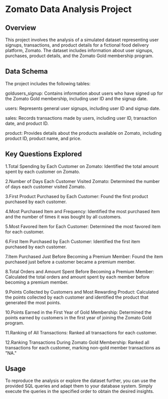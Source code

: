 # Zomato Data Analysis Project

## Overview
This project involves the analysis of a simulated dataset representing user signups, transactions, and product details for a fictional food delivery platform, Zomato. The dataset includes information about user signups, purchases, product details, and the Zomato Gold membership program.

## Data Schema
The project includes the following tables:

goldusers_signup: Contains information about users who have signed up for the Zomato Gold membership, including user ID and the signup date.

users: Represents general user signups, including user ID and signup date.

sales: Records transactions made by users, including user ID, transaction date, and product ID.

product: Provides details about the products available on Zomato, including product ID, product name, and price.

## Key Questions Explored
1.Total Spending by Each Customer on Zomato:
  Identified the total amount spent by each customer on Zomato.
  
2.Number of Days Each Customer Visited Zomato:
  Determined the number of days each customer visited Zomato.
  
3.First Product Purchased by Each Customer:
  Found the first product purchased by each customer.
  
4.Most Purchased Item and Frequency:
  Identified the most purchased item and the number of times it was bought by all customers.
  
5.Most Favored Item for Each Customer:
  Determined the most favored item for each customer.
  
6.First Item Purchased by Each Customer:
  Identified the first item purchased by each customer.
  
7.Item Purchased Just Before Becoming a Premium Member:
  Found the item purchased just before a customer became a premium member.
  
8.Total Orders and Amount Spent Before Becoming a Premium Member:
  Calculated the total orders and amount spent by each member before becoming a premium member.
  
9.Points Collected by Customers and Most Rewarding Product:
  Calculated the points collected by each customer and identified the product that generated the most points.
  
10.Points Earned in the First Year of Gold Membership:
  Determined the points earned by customers in the first year of joining the Zomato Gold program.
  
11.Ranking of All Transactions:
  Ranked all transactions for each customer.
  
12.Ranking Transactions During Zomato Gold Membership:
  Ranked all transactions for each customer, marking non-gold member transactions as "NA."
  
  
## Usage
To reproduce the analysis or explore the dataset further, you can use the provided SQL queries and adapt them to your database system. Simply execute the queries in the specified order to obtain the desired insights.
